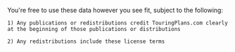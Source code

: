 You're free to use these data however you see fit, subject to the following:
	
	1) Any publications or redistributions credit TouringPlans.com clearly at the beginning of those publications or distributions
	
	2) Any redistributions include these license terms
	